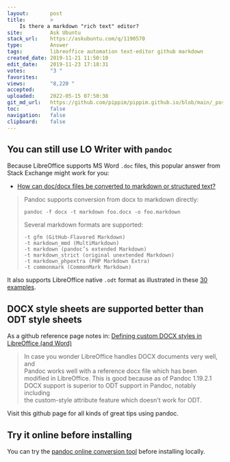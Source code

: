 ```yaml
---
layout:       post
title:        >
    Is there a markdown "rich text" editor?
site:         Ask Ubuntu
stack_url:    https://askubuntu.com/q/1190570
type:         Answer
tags:         libreoffice automation text-editor github markdown
created_date: 2019-11-21 11:50:10
edit_date:    2019-11-23 17:18:31
votes:        "3 "
favorites:    
views:        "8,220 "
accepted:     
uploaded:     2022-05-15 07:50:38
git_md_url:   https://github.com/pippim/pippim.github.io/blob/main/_posts/2019/2019-11-21-Is-there-a-markdown-_rich-text_-editor_.md
toc:          false
navigation:   false
clipboard:    false
---
```


## You can still use LO Writer with `pandoc`

Because LibreOffice supports MS Word `.doc` files, this popular answer from Stack Exchange might work for you:

- [How can doc/docx files be converted to markdown or structured text?][1]

> Pandoc supports conversion from docx to markdown directly:  
>   
>     pandoc -f docx -t markdown foo.docx -o foo.markdown  
>   
> Several markdown formats are supported:  
>   
>     -t gfm (GitHub-Flavored Markdown)  
>     -t markdown_mmd (MultiMarkdown)  
>     -t markdown (pandoc’s extended Markdown)  
>     -t markdown_strict (original unextended Markdown)  
>     -t markdown_phpextra (PHP Markdown Extra)  
>     -t commonmark (CommonMark Markdown)  

It also supports LibreOffice native `.odt` format as illustrated in these [30 examples][2].

## DOCX style sheets are supported better than ODT style sheets

As a github reference page notes in: [Defining custom DOCX styles in LibreOffice (and Word)][3]

> In case you wonder LibreOffice handles DOCX documents very well, and  
> Pandoc works well with a reference docx file which has been  
> modified in LibreOffice.  This is good because as of Pandoc 1.19.2.1  
> DOCX support is superior to ODT support in Pandoc, notably including  
> the custom-style attribute feature which doesn't work for ODT.  

Visit this github page for all kinds of great tips using pandoc.

## Try it online before installing

You can try the [pandoc online conversion tool][4] before installing locally. 


  [1]: https://stackoverflow.com/a/33149947/6929343
  [2]: https://pandoc.org/demos.html
  [3]: https://github.com/jgm/pandoc/wiki/Defining-custom-DOCX-styles-in-LibreOffice-(and-Word)
  [4]: https://pandoc.org/try/
